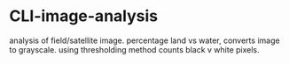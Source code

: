 # CLI-image-analysis
 analysis of field/satellite image. percentage land vs water, converts image to grayscale. using thresholding method counts black v white pixels.
